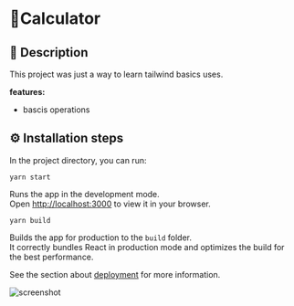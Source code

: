 # 🧮Calculator

## 📝 Description

This project was just a way to learn tailwind basics uses.

**features:**

- bascis operations

## ⚙️ Installation steps

In the project directory, you can run:

`yarn start`

Runs the app in the development mode.\
Open [http://localhost:3000](http://localhost:3000) to view it in your browser.

`yarn build`

Builds the app for production to the `build` folder.\
It correctly bundles React in production mode and optimizes the build for the best performance.

See the section about [deployment](https://facebook.github.io/create-react-app/docs/deployment) for more information.

![screenshot](/assets/img/42.png "screenshot")

